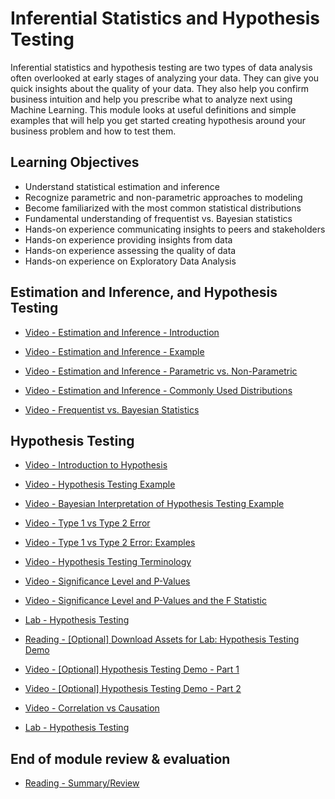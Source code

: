 # Inferential Statistics and Hypothesis Testing

Inferential statistics and hypothesis testing are two types of data analysis often overlooked at early stages of analyzing your data. They can give you quick insights about the quality of your data. They also help you confirm business intuition and help you prescribe what to analyze next using Machine Learning. This module looks at useful definitions and simple examples that will help you get started creating hypothesis around your business problem and how to test them.

## Learning Objectives

- Understand statistical estimation and inference
- Recognize parametric and non-parametric approaches to modeling
- Become familiarized with the most common statistical distributions
- Fundamental understanding of frequentist vs. Bayesian statistics
- Hands-on experience communicating insights to peers and stakeholders
- Hands-on experience providing insights from data
- Hands-on experience assessing the quality of data
- Hands-on experience on Exploratory Data Analysis

## Estimation and Inference, and Hypothesis Testing

- [Video - Estimation and Inference - Introduction](https://www.coursera.org/learn/ibm-exploratory-data-analysis-for-machine-learning/lecture/rfaDH/estimation-and-inference-introduction)

- [Video - Estimation and Inference - Example](https://www.coursera.org/learn/ibm-exploratory-data-analysis-for-machine-learning/lecture/zzP5p/estimation-and-inference-example)

- [Video - Estimation and Inference - Parametric vs. Non-Parametric](https://www.coursera.org/learn/ibm-exploratory-data-analysis-for-machine-learning/lecture/1hXt7/estimation-and-inference-parametric-vs-non-parametric)

- [Video - Estimation and Inference - Commonly Used Distributions](https://www.coursera.org/learn/ibm-exploratory-data-analysis-for-machine-learning/lecture/w2gmQ/estimation-and-inference-commonly-used-distributions)

- [Video - Frequentist vs. Bayesian Statistics](https://www.coursera.org/learn/ibm-exploratory-data-analysis-for-machine-learning/lecture/YD2NC/frequentist-vs-bayesian-statistics)

## Hypothesis Testing

- [Video - Introduction to Hypothesis](https://www.coursera.org/learn/ibm-exploratory-data-analysis-for-machine-learning/lecture/Mzk9b/introduction-to-hypothesis)

- [Video - Hypothesis Testing Example](https://www.coursera.org/learn/ibm-exploratory-data-analysis-for-machine-learning/lecture/6Ydta/hypothesis-testing-example)

- [Video - Bayesian Interpretation of Hypothesis Testing Example](https://www.coursera.org/learn/ibm-exploratory-data-analysis-for-machine-learning/lecture/ztqZG/bayesian-interpretation-of-hypothesis-testing-example)

- [Video - Type 1 vs Type 2 Error](https://www.coursera.org/learn/ibm-exploratory-data-analysis-for-machine-learning/lecture/JFomx/type-1-vs-type-2-error)

- [Video - Type 1 vs Type 2 Error: Examples](https://www.coursera.org/learn/ibm-exploratory-data-analysis-for-machine-learning/lecture/LQxik/type-1-vs-type-2-error-examples)

- [Video - Hypothesis Testing Terminology](https://www.coursera.org/learn/ibm-exploratory-data-analysis-for-machine-learning/lecture/aqIoV/hypothesis-testing-terminology)

- [Video - Significance Level and P-Values](https://www.coursera.org/learn/ibm-exploratory-data-analysis-for-machine-learning/lecture/KS3bd/significance-level-and-p-values)

- [Video - Significance Level and P-Values and the F Statistic](https://www.coursera.org/learn/ibm-exploratory-data-analysis-for-machine-learning/lecture/ACDwB/significance-level-and-p-values-and-the-f-statistic)

- [Lab - Hypothesis Testing](./Labs/01e_DEMO_Hypothesis_Testing.ipynb)

- [Reading - [Optional] Download Assets for Lab: Hypothesis Testing Demo](https://www.coursera.org/learn/ibm-exploratory-data-analysis-for-machine-learning/supplement/LoJmF/optional-download-assets-for-lab-hypothesis-testing-demo)

- [Video - [Optional] Hypothesis Testing Demo - Part 1](https://www.coursera.org/learn/ibm-exploratory-data-analysis-for-machine-learning/lecture/rqHMb/optional-hypothesis-testing-demo-part-1)

- [Video - [Optional] Hypothesis Testing Demo - Part 2](https://www.coursera.org/learn/ibm-exploratory-data-analysis-for-machine-learning/lecture/jk8hG/optional-hypothesis-testing-demo-part-2)

- [Video - Correlation vs Causation](https://www.coursera.org/learn/ibm-exploratory-data-analysis-for-machine-learning/lecture/c1d7l/correlation-vs-causation)

- [Lab - Hypothesis Testing](./Labs/HypothesisTesting_Lab.ipynb)

## End of module review & evaluation

- [Reading - Summary/Review](https://www.coursera.org/learn/ibm-exploratory-data-analysis-for-machine-learning/supplement/S1j3T/summary-review)